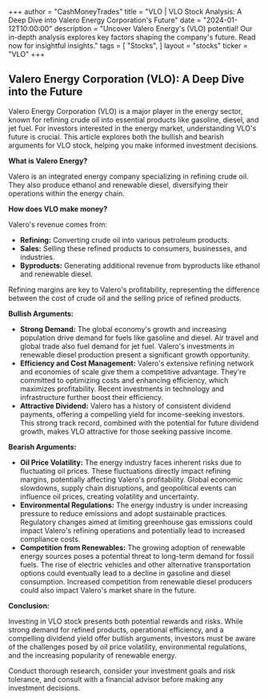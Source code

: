 +++
author = "CashMoneyTrades"
title = "VLO |  VLO Stock Analysis: A Deep Dive into Valero Energy Corporation's Future"
date = "2024-01-12T10:00:00"
description = "Uncover Valero Energy's (VLO) potential! Our in-depth analysis explores key factors shaping the company's future. Read now for insightful insights."
tags = [
"Stocks",
]
layout = "stocks"
ticker = "VLO"
+++
        


## Valero Energy Corporation (VLO): A Deep Dive into the Future

Valero Energy Corporation (VLO) is a major player in the energy sector, known for refining crude oil into essential products like gasoline, diesel, and jet fuel. For investors interested in the energy market, understanding VLO's future is crucial. This article explores both the bullish and bearish arguments for VLO stock, helping you make informed investment decisions.

**What is Valero Energy?**

Valero is an integrated energy company specializing in refining crude oil.  They also produce ethanol and renewable diesel, diversifying their operations within the energy chain.

**How does VLO make money?**

Valero's revenue comes from:

* **Refining:**  Converting crude oil into various petroleum products.
* **Sales:** Selling these refined products to consumers, businesses, and industries.
* **Byproducts:** Generating additional revenue from byproducts like ethanol and renewable diesel.

Refining margins are key to Valero's profitability, representing the difference between the cost of crude oil and the selling price of refined products.

**Bullish Arguments:**

* **Strong Demand:**  The global economy's growth and increasing population drive demand for fuels like gasoline and diesel.  Air travel and global trade also fuel demand for jet fuel. Valero's investments in renewable diesel production present a significant growth opportunity.
* **Efficiency and Cost Management:** Valero's extensive refining network and economies of scale give them a competitive advantage.  They're committed to optimizing costs and enhancing efficiency, which maximizes profitability. Recent investments in technology and infrastructure further boost their efficiency.
* **Attractive Dividend:**  Valero has a history of consistent dividend payments, offering a compelling yield for income-seeking investors. This strong track record, combined with the potential for future dividend growth, makes VLO attractive for those seeking passive income.

**Bearish Arguments:**

* **Oil Price Volatility:**  The energy industry faces inherent risks due to fluctuating oil prices. These fluctuations directly impact refining margins, potentially affecting Valero's profitability. Global economic slowdowns, supply chain disruptions, and geopolitical events can influence oil prices, creating volatility and uncertainty.
* **Environmental Regulations:**  The energy industry is under increasing pressure to reduce emissions and adopt sustainable practices. Regulatory changes aimed at limiting greenhouse gas emissions could impact Valero's refining operations and potentially lead to increased compliance costs.
* **Competition from Renewables:** The growing adoption of renewable energy sources poses a potential threat to long-term demand for fossil fuels. The rise of electric vehicles and other alternative transportation options could eventually lead to a decline in gasoline and diesel consumption. Increased competition from renewable diesel producers could also impact Valero's market share in the future.

**Conclusion:**

Investing in VLO stock presents both potential rewards and risks. While strong demand for refined products, operational efficiency, and a compelling dividend yield offer bullish arguments, investors must be aware of the challenges posed by oil price volatility, environmental regulations, and the increasing popularity of renewable energy.  

Conduct thorough research, consider your investment goals and risk tolerance, and consult with a financial advisor before making any investment decisions. 

        